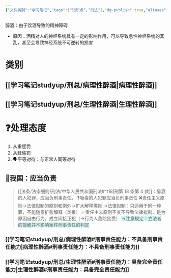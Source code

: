 ```yaml
---
{"文件类别":"学习笔记","tags":["知识点","刑法"],"dg-publish":true,"aliases":["酒精中毒","⼄醇中毒"],"permalink":"/学习笔记studyup/刑总/醉酒/","dgPassFrontmatter":true,"created":"2024-11-01T21:45:39.239+08:00","updated":"2024-12-03T14:49:34.161+08:00"}
---
```


醉酒：由于饮酒导致的精神障碍
- 原因：酒精对人的神经系统具有一定的影响作用，可以导致急性神经系统的紊乱，甚至会导致神经系统不可逆转的损害
# 类别
## [[学习笔记studyup/刑总/病理性醉酒\|病理性醉酒]]
## [[学习笔记studyup/刑总/生理性醉酒\|生理性醉酒]]
# ❓处理态度
1. 从重惩罚
2. 从轻惩罚
3. 🗣️平等对待：与正常人同等对待
## 📍我国：应当负责
> [[法条/法条细则/刑法/中华人民共和国刑法#^t18\|刑第 18 条第 4 款]]：醉酒的人犯罪，应当负刑事责任。
>  ❓吸毒的人犯罪应当负刑事责任
> ❌责任主义原则→法律拟制的原则和例外→扩大解释类推
> →法律拟制：只适用于同一种罪，不能随意扩张解释（类推）
> ✅责任主义原则不变不导致法律拟制，是为原因自由行为，成立间接正犯（→行为人危险接受）
><span style="background:rgba(173, 239, 239, 0.55)">→注意规定：立法者的提醒并不影响案件刑事责任的判定</span>
### [[学习笔记studyup/刑总/病理性醉酒#刑事责任能力：不具备刑事责任能力\|病理性醉酒#刑事责任能力：不具备刑事责任能力]]
### [[学习笔记studyup/刑总/生理性醉酒#刑事责任能力：具备完全责任能力\|生理性醉酒#刑事责任能力：具备完全责任能力]]